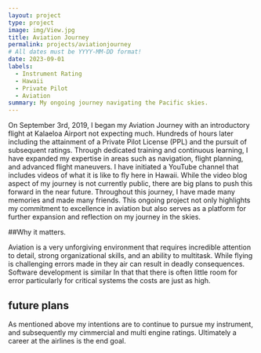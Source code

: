 ```yaml
---
layout: project
type: project
image: img/View.jpg
title: Aviation Journey
permalink: projects/aviationjourney
# All dates must be YYYY-MM-DD format!
date: 2023-09-01
labels:
  - Instrument Rating
  - Hawaii
  - Private Pilot
  - Aviation
summary: My ongoing journey navigating the Pacific skies.
---
```

On September 3rd, 2019, I began my Aviation Journey with an introductory flight at Kalaeloa Airport not expecting much. Hundreds of hours later including the attainment of a Private Pilot License (PPL) and the pursuit of subsequent ratings. Through dedicated training and continuous learning, I have expanded my expertise in areas such as navigation, flight planning, and advanced flight maneuvers. I have initiated a YouTube channel that includes videos of what it is like to fly here in Hawaii. While the video blog aspect of my journey is not currently public, there are big plans to push this forward in the near future.  Throughout this journey, I have made many memories and made many friends. This ongoing project not only highlights my commitment to excellence in aviation but also serves as a platform for further expansion and reflection on my journey in the skies.

##Why it matters.

Aviation is a very unforgiving environment that requires incredible attention to detail, strong organizational skills, and an ability to multitask. While flying is challenging errors made in they air can result in deadly consequences. Software development is similar In that that there is often little room for error particularly for critical systems the costs are just as high.

## future plans

As mentioned above my intentions are to continue to pursue my instrument, and subsequently my cimmercial and multi engine ratings. Ultimately a career at the airlines is the end goal.
